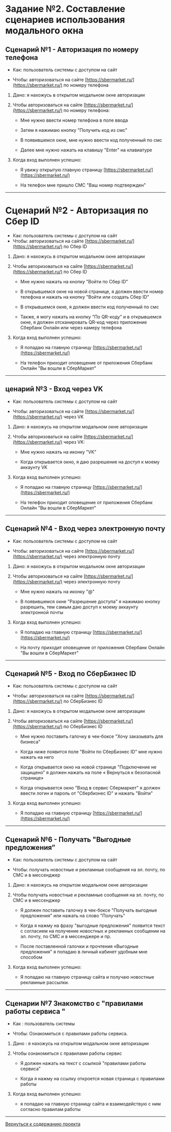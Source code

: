 # Задание №2. Составление сценариев использования модального окна

## Сценарий №1 - Авторизация по номеру телефона

   - Как:  пользователь системы с доступом на сайт 
  
   - Чтобы: авторизоваться на сайте [https://sbermarket.ru/](https://sbermarket.ru/)  по номеру телефона

1. Дано: я нахожусь в открытом модальном окне авторизации

2. Чтобы авторизоваться на сайте [https://sbermarket.ru/](https://sbermarket.ru/)  по номеру телефона:

    - Мне нужно ввести номер телефона в поле ввода
  
    - Затем я нажимаю кнопку "Получить код из смс"
  
    - В появившемся окне, мне нужно ввести код полученный по смс
  
    - Далее мне нужно нажать на клавишу "Enter" на клавиатуре

3. Когда вход выполнен успешно:

    - Я увижу открытую главную страницу [https://sbermarket.ru/](https://sbermarket.ru/)
  
    - На телефон мне пришло СМС "Ваш номер подтвержден"

***

#  Сценарий №2 - Авторизация по Сбер ID

   - Как: пользователь системы с доступом на сайт
   - Чтобы: авторизоваться на сайте [https://sbermarket.ru/](https://sbermarket.ru/)  по Сбер ID

1. Дано: я нахожусь в открытом модальном окне авторизации


2. Чтобы авторизоваться на сайте [https://sbermarket.ru/](https://sbermarket.ru/) по Сбер ID

    - Мне нужно нажать на кнопку "Войти по Сбер ID"
  
    - В открывшемся окне на новой странице, я должен ввести номер телефона и нажать на кнопку "Войти или создать Сбер ID”
  
    - В открывшемся окне, я должен ввести код полученный по смс
  
    - Также, я могу нажать на кнопку "По QR-коду" и в открывшемся окне, я должен отсканировать QR-код через приложение Сбербанк Онлайн или через камеру телефона

3. Когда вход выполнен успешно:

    - Я попадаю на главную страницу [https://sbermarket.ru/](https://sbermarket.ru/)
  
    - На телефон приходит оповещение от приложения Сбербанк Онлайн "Вы вошли в СберМаркет"

***

## ценарий №3 - Вход через VK

   - Как: пользователь системы с доступом на сайт
  
   - Чтобы: авторизоваться на сайте [https://sbermarket.ru/](https://sbermarket.ru/)  через VK
  
1. Дано: я нахожусь на открытом модальном окне авторизации

2. Чтобы авторизоваться на сайте [https://sbermarket.ru/](https://sbermarket.ru/)  через VK:

   - Мне нужно нажать на иконку "VK"
  
   - Когда открывается окно, я даю разрешение на доступ к моему аккаунту VK

3. Когда вход выполнен успешно:

   - Я попадаю на главную страницу [https://sbermarket.ru/](https://sbermarket.ru/)
  
   - На телефон приходит оповещение от приложения Сбербанк Онлайн "Вы вошли в СберМаркет"

***

## Сценарий №4 - Вход через электронную почту

   - Как: пользователь системы с доступом на сайт
  
   - Чтобы: авторизоваться на сайте [https://sbermarket.ru/](https://sbermarket.ru/)  через электронную почту

1. Дано: я нахожусь в открытом модальном окне авторизации

2. Чтобы авторизоваться на сайте [https://sbermarket.ru/](https://sbermarket.ru/) через электронную почту

   - Мне нужно нажать на иконку "@"
  
   - В появившемся окне "Разрешение доступа" я нажимаю кнопку разрешить, тем самым даю доступ к моему аккаунту электронной почты

3. Когда вход выполнен успешно:

   - Я попадаю на главную страницу [https://sbermarket.ru/](https://sbermarket.ru/)
  
   - На почту приходит оповещение от приложения Сбербанк Онлайн "Вы вошли в СберМаркет"

***

## Сценарий №5 - Вход по СберБизнес  ID

   - Как: пользователь системы с доступом на сайт
  
   - Чтобы: авторизоваться на сайте [https://sbermarket.ru/](https://sbermarket.ru/)  по СберБизнес ID

1. Дано: я нахожусь в открытом модальном окне авторизации

2. Чтобы авторизоваться на сайте [https://sbermarket.ru/](https://sbermarket.ru/)  по СберБизнес ID

    - Мне нужно поставить галочку в чек-боксе "Хочу заказывать для бизнеса"
  
    - Когда ниже появится поле "Войти по СберБизнес ID" мне нужно нажать на него
  
    - Когда открывается окно на новой странице "Подключение не защищено” я должен нажать на поле « Вернуться к безопасной странице»
  
    - Когда открывается окно "Вход в сервис Сбермаркет"  я должен ввести логин и пароль от "Сбербизнес ID" и нажать "Войти"

3. Когда вход выполнен успешно:

   - Я попадаю на главную страницу [https://sbermarket.ru/](https://sbermarket.ru/)

***

## Сценарий №6 - Получать "Выгодные предложения”

   - Как: пользователь системы с доступом на сайт

   - Чтобы: получать новостные и рекламные сообщения на эл. почту, по СМС и в мессенджер

1. Дано: я нахожусь на открытом модальном окне авторизации

2. Чтобы получать новостные и рекламные сообщения на эл. почту, по СМС и в мессенджер

    - Я должен поставить галочку в чек-боксе "Получать выгодные предложения" или нажать на слово "Получать"
  
    - Когда я нажму на фразу "выгодные предложения"  появится текст с согласием на получение новостных и рекламных сообщении на  эл. почту, по СМС и в мессенджере и пр. 
  
    - После поставленной галочки и прочтения «Выгодные предложения"  я попадаю в личный кабинет удобным мне способом

3. Когда вход выполнен успешно:

    - Я попадаю на главную страницу сайта и получаю новостные рекламные рассылки.

***

## Сценарии №7 Знакомство с "правилами работы сервиса "

   - Как : пользователь системы
  
   - Чтобы: Ознакомиться с правилами работы сервиса.

1. Дано : я нахожусь на открытом модальном окне авторизации

2. Чтобы ознакомиться с правилами работы сервис

    - Я должен нажать на текст с ссылкой "правилами работы сервиса"
  
    - Когда я нажму на ссылку откроется новая страница с правилами работы

3. Когда вход выполнен успешно:

    - я попадаю на главную страницу сайта  и взаимодействую с ним согласно правилам работы

***
[Вернуться к содержанию проекта](https://github.com/Alexsandr-Konovalov/Project__test-design/blob/main/README.md)
